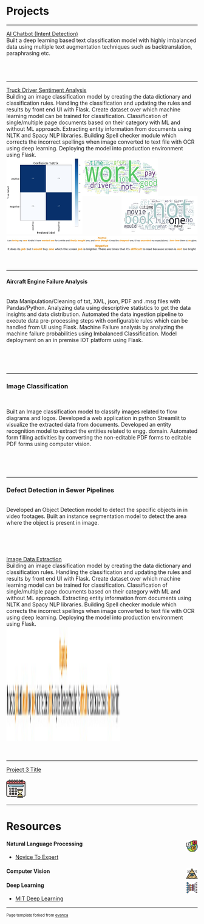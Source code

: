 # Projects

---

[AI Chatbot (Intent Detection)](/sample_page)
<br>
Built a deep learning based text classification model with highly imbalanced data using multiple text augmentation techniques such as backtranslation, paraphrasing etc.
<br><br><br>
<a href="#"><img src="https://img.shields.io/badge/Python-white?logo=Python" alt=""></a>
<a href="#"><img src="https://img.shields.io/badge/Jupyter-white?logo=Jupyter" alt=""></a>
<a href="#"><img src="https://img.shields.io/badge/pandas-%23150458.svg?logo=pandas&logoColor=white" alt=""></a>
<a href="#"><img src="https://img.shields.io/badge/sklearn-white?logo=scikit-learn" alt=""></a>
<a href="#"><img src="https://img.shields.io/badge/Transformers-white?logo=transformer" alt=""></a>
<a href="#"><img src="https://img.shields.io/badge/AWS-%23FF9900.svg?logo=amazon-aws&logoColor=white" alt=""></a>
<a href="#"><img src="https://img.shields.io/badge/github-121013?logo=github&logoColor=white" alt=""></a>
<a href="#"><img src="https://img.shields.io/badge/jenkins-%232C5263.svg?logo=jenkins&logoColor=white" alt=""></a>


---
[Truck Driver Sentiment Analysis](/pdf/truck_driver_sentiment_analysis.pdf)
<br>
Building an image classification model by creating the data dictionary and classification rules. Handling the classification and updating the rules and results by front end UI with Flask. Create dataset over which machine learning model can be trained for classification. Classification of single/multiple page documents based on their category with ML and without ML approach. Extracting entity information from documents using NLTK and Spacy NLP libraries. Building Spell checker module which corrects the incorrect spellings when image converted to text file with OCR using deep learning. Deploying the model into production environment using Flask.
<br>
<img src="images/sentiment_analysis_cm.jpg?raw=true" width="200" height="200" align="left"/>
<img src="images/sentiment_analysis_wc_pos.jpg?raw=true" width="200" height="100" align="left"/>
<img src="images/sentiment_analysis_wc.jpg?raw=true" width="200" height="100" align="right"/>
<img src="images/sentiment_analysis_1.jpg?raw=true" align="middle"/>
<img src="images/sentiment_analysis_2.jpg?raw=true" align="middle"/>
<br><br>
<a href="#"><img src="https://img.shields.io/badge/Python-white?logo=Python" alt=""></a>
<a href="#"><img src="https://img.shields.io/badge/Jupyter-white?logo=Jupyter" alt=""></a>
<a href="#"><img src="https://img.shields.io/badge/pandas-%23150458.svg?logo=pandas&logoColor=white" alt=""></a>
<a href="#"><img src="https://img.shields.io/badge/sklearn-white?logo=scikit-learn" alt=""></a>
<a href="#"><img src="https://img.shields.io/badge/flask-%23000.svg?logo=flask&logoColor=white" alt=""></a>
<a href="#"><img src="https://img.shields.io/badge/Matplotlib-%23ffffff.svg?logo=Matplotlib&logoColor=black" alt=""></a>


---

#### Aircraft Engine Failure Analysis
<br>
Data Manipulation/Cleaning of txt, XML, json, PDF and .msg files with Pandas/Python. Analyzing data using descriptive statistics to get the data insights and data distribution. Automated the data ingestion pipeline to execute data pre-processing steps with configurable rules which can be handled from UI using Flask. Machine Failure analysis by analyzing the machine failure probabilities using Imbalanced Classification. Model deployment on an in premise IOT platform using Flask.

<br><br>
<a href="#"><img src="https://img.shields.io/badge/Python-white?logo=Python" alt=""></a>
<a href="#"><img src="https://img.shields.io/badge/Jupyter-white?logo=Jupyter" alt=""></a>
<a href="#"><img src="https://img.shields.io/badge/pandas-%23150458.svg?logo=pandas&logoColor=white" alt=""></a>
<a href="#"><img src="https://img.shields.io/badge/sklearn-white?logo=scikit-learn" alt=""></a>
<a href="#"><img src="https://img.shields.io/badge/flask-%23000.svg?logo=flask&logoColor=white" alt=""></a>
<a href="#"><img src="https://img.shields.io/badge/Matplotlib-%23ffffff.svg?logo=Matplotlib&logoColor=black" alt=""></a>


---

### Image Classification
<br>

Built an Image classification model to classify images related to flow diagrams and logos. Developed a web application in python Streamlit to visualize the extracted data from documents. Developed an entity recognition model to extract the entities related to engg. domain. Automated form filling activities by converting the non-editable PDF forms to editable PDF forms using computer vision.

<br><br>
<a href="#"><img src="https://img.shields.io/badge/Python-white?logo=Python" alt=""></a>
<a href="#"><img src="https://img.shields.io/badge/Jupyter-white?logo=Jupyter" alt=""></a>
<a href="#"><img src="https://img.shields.io/badge/opencv-%23white.svg?logo=opencv&logoColor=white" alt=""></a>
<a href="#"><img src="https://img.shields.io/badge/TensorFlow-%23FF6F00.svg?logo=TensorFlow&logoColor=white" alt=""></a>
<a href="#"><img src="https://img.shields.io/badge/Streamlit?logo=streamlit&logoColor=white" alt=""></a>
<a href="#"><img src="https://img.shields.io/badge/azure-%230072C6.svg?logo=microsoftazure&logoColor=white" alt=""></a>



---
### Defect Detection in Sewer Pipelines
<br>
Developed an Object Detection model to detect the specific objects in in video footages.
Built an instance segmentation model to detect the area where the object is present in image.

<br><br>
<a href="#"><img src="https://img.shields.io/badge/Python-white?logo=Python" alt=""></a>
<a href="#"><img src="https://img.shields.io/badge/Jupyter-white?logo=Jupyter" alt=""></a>
<a href="#"><img src="https://img.shields.io/badge/opencv-%23white.svg?logo=opencv&logoColor=white" alt=""></a>
<a href="#"><img src="https://img.shields.io/badge/Transformers-white?logo=transformer" alt=""></a>
<a href="#"><img src="https://img.shields.io/badge/TensorFlow-%23FF6F00.svg?logo=TensorFlow&logoColor=white" alt=""></a>
<a href="#"><img src="https://img.shields.io/badge/azure-%230072C6.svg?logo=microsoftazure&logoColor=white" alt=""></a>

[Image Data Extraction](/pdf/checkbox_detection.pdf)
<br>
Building an image classification model by creating the data dictionary and classification rules. Handling the classification and updating the rules and results by front end UI with Flask. Create dataset over which machine learning model can be trained for classification. Classification of single/multiple page documents based on their category with ML and without ML approach. Extracting entity information from documents using NLTK and Spacy NLP libraries. Building Spell checker module which corrects the incorrect spellings when image converted to text file with OCR using deep learning. Deploying the model into production environment using Flask.
<br>
<img src="images/sentiment_analysis_2.jpg?raw=true" width="300" height="300"/>
<br><br>
<a href="#"><img src="https://img.shields.io/badge/Python-white?logo=Python" alt=""></a>
<a href="#"><img src="https://img.shields.io/badge/Jupyter-white?logo=Jupyter" alt=""></a>
<a href="#"><img src="https://img.shields.io/badge/opencv-%23white.svg?logo=opencv&logoColor=white" alt=""></a>
<a href="#"><img src="https://img.shields.io/badge/TensorFlow-%23FF6F00.svg?logo=TensorFlow&logoColor=white" alt=""></a>

---
[Project 3 Title](http://example.com/)
<br><br>
<img src="images/wait.png?raw=true" width="50" height="50"/>

---

# Resources

#### Natural Language Processing <img src="images/nlp.png?raw=true" width="30" height="30" align="right"/>
- [Novice To Expert](https://github.com/graykode/nlp-tutorial)

#### Computer Vision <img src="images/cv.png?raw=true" width="30" height="30" align="right"/>

#### Deep Learning <img src="images/deep-learning.png?raw=true" width="30" height="30" align="right"/>
- [MIT Deep Learning](https://www.youtube.com/watch?v=QDX-1M5Nj7s&list=PLtBw6njQRU-rwp5__7C0oIVt26ZgjG9NI)


---

<p style="font-size:10px">Page template forked from <a href="https://github.com/evanca/quick-portfolio">evanca</a></p>
<!-- Remove above link if you don't want to attibute -->
